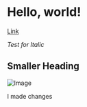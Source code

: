 # **Hello, world!**
[Link](https://www.youtube.com/watch?v=dQw4w9WgXcQ)

*Test for Italic*
## Smaller Heading
![Image](https://upload.wikimedia.org/wikipedia/commons/9/9a/PNG_transparency_demonstration_2.png)
 
I made changes